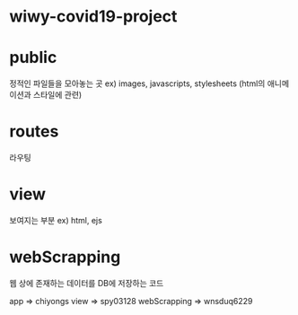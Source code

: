 # wiwy-covid19-project

# public

정적인 파일들을 모아놓는 곳
ex) images, javascripts, stylesheets (html의 애니메이션과 스타일에 관련)

# routes

라우팅

# view

보여지는 부분
ex) html, ejs

# webScrapping

웹 상에 존재하는 데이터를 DB에 저장하는 코드

app => chiyongs
view => spy03128
webScrapping => wnsduq6229
